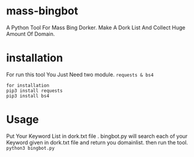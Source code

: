 # mass-bingbot
A Python Tool For Mass Bing Dorker. Make A Dork List And Collect Huge Amount Of Domain.
# installation
For run this tool You Just Need two module. 
```requests & bs4```

```
for installation
pip3 install requests
pip3 install bs4
```
# Usage
Put Your Keyword List in dork.txt file . bingbot.py will search each of your Keyword given in dork.txt file and return you domainlist.
then run the tool. 
```python3 bingbot.py```

